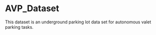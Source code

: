 # AVP_Dataset
This dataset is an underground parking lot data set for autonomous valet parking tasks.
